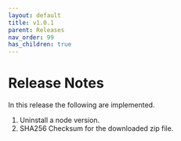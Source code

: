 ```yaml
---
layout: default
title: v1.0.1
parent: Releases
nav_order: 99
has_children: true
---
```


# Release Notes
In this release the following are implemented.

1. Uninstall a node version.
2. SHA256 Checksum for the downloaded zip file.
